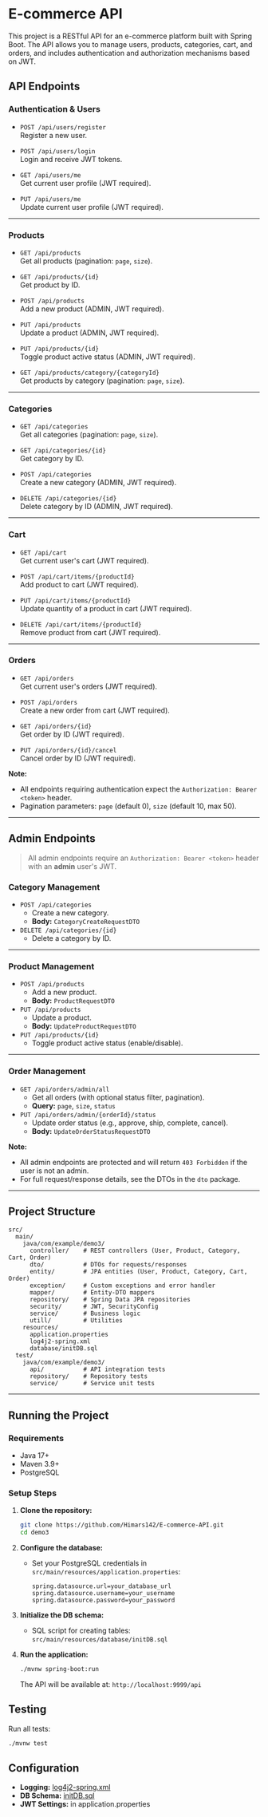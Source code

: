 # E-commerce API

This project is a RESTful API for an e-commerce platform built with Spring Boot. The API allows you to manage users, products, categories, cart, and orders, and includes authentication and authorization mechanisms based on JWT.

## API Endpoints

### Authentication & Users

- `POST /api/users/register`  
  Register a new user.

- `POST /api/users/login`  
  Login and receive JWT tokens.

- `GET /api/users/me`  
  Get current user profile (JWT required).

- `PUT /api/users/me`  
  Update current user profile (JWT required).

---

### Products

- `GET /api/products`  
  Get all products (pagination: `page`, `size`).

- `GET /api/products/{id}`  
  Get product by ID.

- `POST /api/products`  
  Add a new product (ADMIN, JWT required).

- `PUT /api/products`  
  Update a product (ADMIN, JWT required).

- `PUT /api/products/{id}`  
  Toggle product active status (ADMIN, JWT required).

- `GET /api/products/category/{categoryId}`  
  Get products by category (pagination: `page`, `size`).

---

### Categories

- `GET /api/categories`  
  Get all categories (pagination: `page`, `size`).

- `GET /api/categories/{id}`  
  Get category by ID.

- `POST /api/categories`  
  Create a new category (ADMIN, JWT required).

- `DELETE /api/categories/{id}`  
  Delete category by ID (ADMIN, JWT required).

---

### Cart

- `GET /api/cart`  
  Get current user's cart (JWT required).

- `POST /api/cart/items/{productId}`  
  Add product to cart (JWT required).

- `PUT /api/cart/items/{productId}`  
  Update quantity of a product in cart (JWT required).

- `DELETE /api/cart/items/{productId}`  
  Remove product from cart (JWT required).

---

### Orders

- `GET /api/orders`  
  Get current user's orders (JWT required).

- `POST /api/orders`  
  Create a new order from cart (JWT required).

- `GET /api/orders/{id}`  
  Get order by ID (JWT required).

- `PUT /api/orders/{id}/cancel`  
  Cancel order by ID (JWT required).

**Note:**  
- All endpoints requiring authentication expect the `Authorization: Bearer <token>` header.
- Pagination parameters: `page` (default 0), `size` (default 10, max 50).

---

## Admin Endpoints

> All admin endpoints require an `Authorization: Bearer <token>` header with an **admin** user's JWT.

### Category Management

- `POST /api/categories`
  - Create a new category.
  - **Body:** `CategoryCreateRequestDTO`
- `DELETE /api/categories/{id}`
  - Delete a category by ID.

---

### Product Management

- `POST /api/products`
  - Add a new product.
  - **Body:** `ProductRequestDTO`
- `PUT /api/products`
  - Update a product.
  - **Body:** `UpdateProductRequestDTO`
- `PUT /api/products/{id}`
  - Toggle product active status (enable/disable).

---

### Order Management

- `GET /api/orders/admin/all`
  - Get all orders (with optional status filter, pagination).
  - **Query:** `page`, `size`, `status`
- `PUT /api/orders/admin/{orderId}/status`
  - Update order status (e.g., approve, ship, complete, cancel).
  - **Body:** `UpdateOrderStatusRequestDTO`

**Note:**  
- All admin endpoints are protected and will return `403 Forbidden` if the user is not an admin.
- For full request/response details, see the DTOs in the `dto` package.

---

## Project Structure

```
src/
  main/
    java/com/example/demo3/
      controller/    # REST controllers (User, Product, Category, Cart, Order)
      dto/           # DTOs for requests/responses
      entity/        # JPA entities (User, Product, Category, Cart, Order)
      exception/     # Custom exceptions and error handler
      mapper/        # Entity-DTO mappers
      repository/    # Spring Data JPA repositories
      security/      # JWT, SecurityConfig
      service/       # Business logic
      utill/         # Utilities
    resources/
      application.properties
      log4j2-spring.xml
      database/initDB.sql
  test/
    java/com/example/demo3/
      api/           # API integration tests
      repository/    # Repository tests
      service/       # Service unit tests
```
---

## Running the Project

### Requirements

- Java 17+
- Maven 3.9+
- PostgreSQL

### Setup Steps

1. **Clone the repository:**
   ```sh
   git clone https://github.com/Himars142/E-commerce-API.git
   cd demo3
   ```

2. **Configure the database:**
   - Set your PostgreSQL credentials in `src/main/resources/application.properties`:
     ```
     spring.datasource.url=your_database_url
     spring.datasource.username=your_username
     spring.datasource.password=your_password
     ```

3. **Initialize the DB schema:**
   - SQL script for creating tables: `src/main/resources/database/initDB.sql`

4. **Run the application:**
   ```sh
   ./mvnw spring-boot:run
   ```
   The API will be available at: `http://localhost:9999/api`

## Testing

Run all tests:
```sh
./mvnw test
```

## Configuration

- **Logging:** [log4j2-spring.xml](src/main/resources/log4j2-spring.xml)
- **DB Schema:** [initDB.sql](src/main/resources/database/initDB.sql)
- **JWT Settings:** in application.properties
